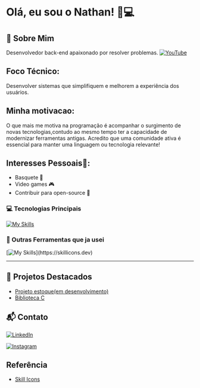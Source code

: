 # Olá, eu sou o Nathan! 👋💻

## 🚀 Sobre Mim
Desenvolvedor back-end apaixonado por resolver problemas.
 [![YouTube](https://img.shields.io/badge/YouTube-FF0000?style=for-the-badge&logo=youtube&logoColor=white)](https://youtu.be/dQw4w9WgXcQ)
## Foco Técnico:
Desenvolver sistemas que simplifiquem e melhorem a experiência dos usuários.

## Minha motivacao:
O que mais me motiva na programação é acompanhar o surgimento de novas tecnologias,contudo ao mesmo tempo ter a capacidade de modernizar ferramentas antigas. Acredito que uma comunidade ativa é essencial para manter uma linguagem ou tecnologia relevante!

## Interesses Pessoais🤝:

- Basquete 🏀  
- Video games 🎮  
- Contribuir para open-source 🌱  

### 💻 Tecnologias Principais

[![My Skills](https://skillicons.dev/icons?i=php,nodejs,mysql,java,git)](https://skillicons.dev)

### 🔧 Outras Ferramentas que ja usei
[![My Skills](https://skillicons.dev/icons?i=js,html,c,)](https://skillicons.dev)

---

## 📌 Projetos Destacados
- [Projeto estoque(em desenvolvimento)](https://github.com/NathancruzDev/estoque_repository)
- [Biblioteca C](https://github.com/NathancruzDev/LibraryC)

## 📬 Contato
[![LinkedIn](https://skillicons.dev/icons?i=linkedin)](https://www.linkedin.com/in/nathan-leite-da-cruz-sangy-2bb363329/)

[![Instagram](https://skillicons.dev/icons?i=instagram)](https://instagram.com/nthnlcs)




## Referência


 - [Skill Icons](https://skillicons.dev/)
